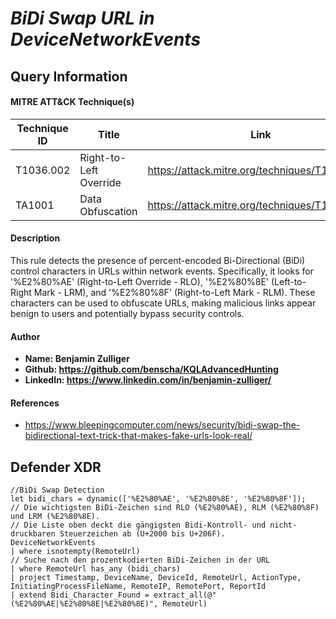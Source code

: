 # *BiDi Swap URL in DeviceNetworkEvents*

## Query Information

#### MITRE ATT&CK Technique(s)

| Technique ID | Title    | Link    |
| ---  | --- | --- |
| T1036.002 | Right-to-Left Override | https://attack.mitre.org/techniques/T1036/002/ |
| TA1001 | Data Obfuscation | https://attack.mitre.org/techniques/T1001/ |

#### Description

This rule detects the presence of percent-encoded Bi-Directional (BiDi) control characters in URLs within network events. Specifically, it looks for '%E2%80%AE' (Right-to-Left Override - RLO), '%E2%80%8E' (Left-to-Right Mark - LRM), and '%E2%80%8F' (Right-to-Left Mark - RLM). These characters can be used to obfuscate URLs, making malicious links appear benign to users and potentially bypass security controls.

#### Author <Optional>
- **Name: Benjamin Zulliger**
- **Github: https://github.com/benscha/KQLAdvancedHunting**
- **LinkedIn: https://www.linkedin.com/in/benjamin-zulliger/**

#### References
- https://www.bleepingcomputer.com/news/security/bidi-swap-the-bidirectional-text-trick-that-makes-fake-urls-look-real/


## Defender XDR
```KQL
//BiDi Swap Detection
let bidi_chars = dynamic(['%E2%80%AE', '%E2%80%8E', '%E2%80%8F']);
// Die wichtigsten BiDi-Zeichen sind RLO (%E2%80%AE), RLM (%E2%80%8F) und LRM (%E2%80%8E).
// Die Liste oben deckt die gängigsten Bidi-Kontroll- und nicht-druckbaren Steuerzeichen ab (U+2000 bis U+206F).
DeviceNetworkEvents
| where isnotempty(RemoteUrl)
// Suche nach den prozentkodierten BiDi-Zeichen in der URL
| where RemoteUrl has_any (bidi_chars)
| project Timestamp, DeviceName, DeviceId, RemoteUrl, ActionType, InitiatingProcessFileName, RemoteIP, RemotePort, ReportId
| extend Bidi_Character_Found = extract_all(@"(%E2%80%AE|%E2%80%8E|%E2%80%8E)", RemoteUrl)

```
